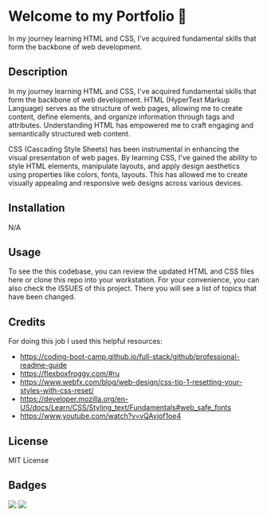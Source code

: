 # Welcome to my Portfolio 💫

In my journey learning HTML and CSS, I've acquired fundamental skills that form the backbone of web development.

## Description

In my journey learning HTML and CSS, I've acquired fundamental skills that form the backbone of web development. HTML (HyperText Markup Language) serves as the structure of web pages, allowing me to create content, define elements, and organize information through tags and attributes. Understanding HTML has empowered me to craft engaging and semantically structured web content.

CSS (Cascading Style Sheets) has been instrumental in enhancing the visual presentation of web pages. By learning CSS, I've gained the ability to style HTML elements, manipulate layouts, and apply design aesthetics using properties like colors, fonts, layouts. This has allowed me to create visually appealing and responsive web designs across various devices.

## Installation

N/A

## Usage

To see the this codebase, you can review the updated HTML and CSS files here or clone this repo into your workstation. For your convenience, you can also check the ISSUES of this project. There you will see a list of topics that have been changed.

## Credits

For doing this job I used this helpful resources: 

- https://coding-boot-camp.github.io/full-stack/github/professional-readme-guide
- https://flexboxfroggy.com/#ru
- https://www.webfx.com/blog/web-design/css-tip-1-resetting-your-styles-with-css-reset/
- https://developer.mozilla.org/en-US/docs/Learn/CSS/Styling_text/Fundamentals#web_safe_fonts
- https://www.youtube.com/watch?v=vQAvjof1oe4


## License

MIT License

## Badges


<img src="https://img.shields.io/badge/CSS3-1572B6?style=for-the-badge&logo=css3&logoColor=white" />    

<img src="https://img.shields.io/badge/HTML5-E34F26?style=for-the-badge&logo=html5&logoColor=white" />   